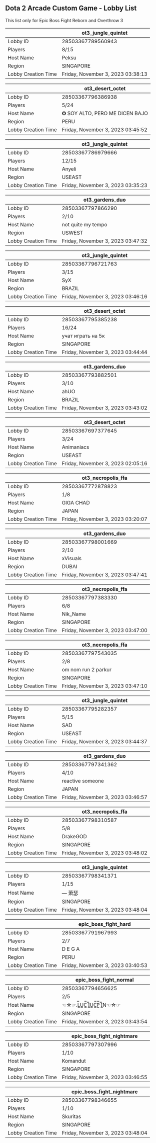 ## Dota 2 Arcade Custom Game - Lobby List

This list only for Epic Boss Fight Reborn and Overthrow 3

|  | ot3_jungle_quintet |
| ------ | ------ |
| Lobby ID | 28503367789560943 |
| Players | 8/15 |
| Host Name | Peksu |
| Region | SINGAPORE |
| Lobby Creation Time | Friday, November 3, 2023 03:38:13 |


|  | ot3_desert_octet |
| ------ | ------ |
| Lobby ID | 28503367796386938 |
| Players | 5/24 |
| Host Name | ✪ SOY ALTO, PERO ME DICEN BAJO |
| Region | PERU |
| Lobby Creation Time | Friday, November 3, 2023 03:45:52 |


|  | ot3_jungle_quintet |
| ------ | ------ |
| Lobby ID | 28503367786979666 |
| Players | 12/15 |
| Host Name | Anyeli |
| Region | USEAST |
| Lobby Creation Time | Friday, November 3, 2023 03:35:23 |


|  | ot3_gardens_duo |
| ------ | ------ |
| Lobby ID | 28503367797866290 |
| Players | 2/10 |
| Host Name | not quite my tempo |
| Region | USWEST |
| Lobby Creation Time | Friday, November 3, 2023 03:47:32 |


|  | ot3_jungle_quintet |
| ------ | ------ |
| Lobby ID | 28503367796721763 |
| Players | 3/15 |
| Host Name | SyX |
| Region | BRAZIL |
| Lobby Creation Time | Friday, November 3, 2023 03:46:16 |


|  | ot3_desert_octet |
| ------ | ------ |
| Lobby ID | 28503367795385238 |
| Players | 16/24 |
| Host Name | учат играть на 5к |
| Region | SINGAPORE |
| Lobby Creation Time | Friday, November 3, 2023 03:44:44 |


|  | ot3_gardens_duo |
| ------ | ------ |
| Lobby ID | 28503367793882501 |
| Players | 3/10 |
| Host Name | ahUO |
| Region | BRAZIL |
| Lobby Creation Time | Friday, November 3, 2023 03:43:02 |


|  | ot3_desert_octet |
| ------ | ------ |
| Lobby ID | 28503367697377645 |
| Players | 3/24 |
| Host Name | Animaniacs |
| Region | USEAST |
| Lobby Creation Time | Friday, November 3, 2023 02:05:16 |


|  | ot3_necropolis_ffa |
| ------ | ------ |
| Lobby ID | 28503367772878823 |
| Players | 1/8 |
| Host Name | GIGA CHAD |
| Region | JAPAN |
| Lobby Creation Time | Friday, November 3, 2023 03:20:07 |


|  | ot3_gardens_duo |
| ------ | ------ |
| Lobby ID | 28503367798001669 |
| Players | 2/10 |
| Host Name | xVisuals |
| Region | DUBAI |
| Lobby Creation Time | Friday, November 3, 2023 03:47:41 |


|  | ot3_necropolis_ffa |
| ------ | ------ |
| Lobby ID | 28503367797383330 |
| Players | 6/8 |
| Host Name | Nik_Name |
| Region | SINGAPORE |
| Lobby Creation Time | Friday, November 3, 2023 03:47:00 |


|  | ot3_necropolis_ffa |
| ------ | ------ |
| Lobby ID | 28503367797543035 |
| Players | 2/8 |
| Host Name | om nom run 2 parkur |
| Region | SINGAPORE |
| Lobby Creation Time | Friday, November 3, 2023 03:47:10 |


|  | ot3_jungle_quintet |
| ------ | ------ |
| Lobby ID | 28503367795282357 |
| Players | 5/15 |
| Host Name | SAD |
| Region | USEAST |
| Lobby Creation Time | Friday, November 3, 2023 03:44:37 |


|  | ot3_gardens_duo |
| ------ | ------ |
| Lobby ID | 28503367797341362 |
| Players | 4/10 |
| Host Name | reactive someone |
| Region | JAPAN |
| Lobby Creation Time | Friday, November 3, 2023 03:46:57 |


|  | ot3_necropolis_ffa |
| ------ | ------ |
| Lobby ID | 28503367798310587 |
| Players | 5/8 |
| Host Name | DrakeGOD |
| Region | SINGAPORE |
| Lobby Creation Time | Friday, November 3, 2023 03:48:02 |


|  | ot3_jungle_quintet |
| ------ | ------ |
| Lobby ID | 28503367798341371 |
| Players | 1/15 |
| Host Name | — 萧瑟 |
| Region | SINGAPORE |
| Lobby Creation Time | Friday, November 3, 2023 03:48:04 |


|  | epic_boss_fight_hard |
| ------ | ------ |
| Lobby ID | 28503367791967993 |
| Players | 2/7 |
| Host Name | D E G A |
| Region | PERU |
| Lobby Creation Time | Friday, November 3, 2023 03:40:53 |


|  | epic_boss_fight_normal |
| ------ | ------ |
| Lobby ID | 28503367794656625 |
| Players | 2/5 |
| Host Name | ☜☆☞.L̳̿U̳C̳̿ ̿I̳U̳C̳̿P̳̿ ̿I̳N☜☆☞ |
| Region | SINGAPORE |
| Lobby Creation Time | Friday, November 3, 2023 03:43:54 |


|  | epic_boss_fight_nightmare |
| ------ | ------ |
| Lobby ID | 28503367797307996 |
| Players | 1/10 |
| Host Name | Komandut |
| Region | SINGAPORE |
| Lobby Creation Time | Friday, November 3, 2023 03:46:55 |


|  | epic_boss_fight_nightmare |
| ------ | ------ |
| Lobby ID | 28503367798346655 |
| Players | 1/10 |
| Host Name | Skuritas |
| Region | SINGAPORE |
| Lobby Creation Time | Friday, November 3, 2023 03:48:04 |


